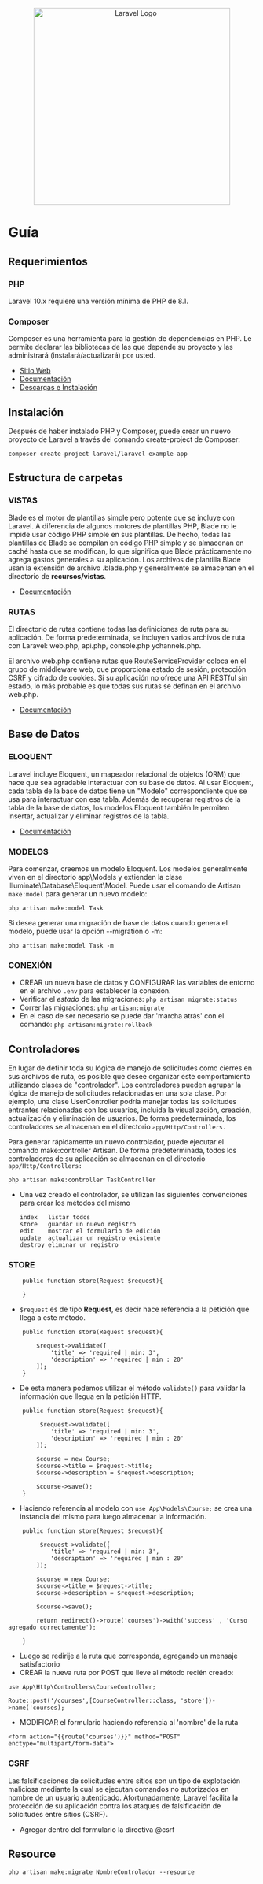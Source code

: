 <p align="center"><a href="https://laravel.com" target="_blank"><img src="https://raw.githubusercontent.com/laravel/art/master/logo-lockup/5%20SVG/2%20CMYK/1%20Full%20Color/laravel-logolockup-cmyk-red.svg" width="400" alt="Laravel Logo"></a></p>

# Guía
## Requerimientos
### PHP
Laravel 10.x requiere una versión mínima de PHP de 8.1.
### Composer
Composer es una herramienta para la gestión de dependencias en PHP. Le permite declarar las bibliotecas de las que depende su proyecto y las administrará (instalará/actualizará) por usted.
- [Sitio Web](https://getcomposer.org/)
- [Documentación](https://getcomposer.org/doc/)
- [Descargas e Instalación](https://getcomposer.org/download/)
## Instalación
Después de haber instalado PHP y Composer, puede crear un nuevo proyecto de Laravel a través del comando create-project de Composer:
~~~
composer create-project laravel/laravel example-app
~~~
## Estructura de carpetas

### VISTAS
Blade es el motor de plantillas simple pero potente que se incluye con Laravel. A diferencia de algunos motores de plantillas PHP, Blade no le impide usar código PHP simple en sus plantillas. De hecho, todas las plantillas de Blade se compilan en código PHP simple y se almacenan en caché hasta que se modifican, lo que significa que Blade prácticamente no agrega gastos generales a su aplicación. Los archivos de plantilla Blade usan la extensión de archivo .blade.php y generalmente se almacenan en el directorio de **recursos/vistas**.
- [Documentación](https://laravel.com/docs/10.x/views)
### RUTAS
El directorio de rutas contiene todas las definiciones de ruta para su aplicación. De forma predeterminada, se incluyen varios archivos de ruta con Laravel: web.php, api.php, console.php ychannels.php.

El archivo web.php contiene rutas que RouteServiceProvider coloca en el grupo de middleware web, que proporciona estado de sesión, protección CSRF y cifrado de cookies. Si su aplicación no ofrece una API RESTful sin estado, lo más probable es que todas sus rutas se definan en el archivo web.php.
- [Documentación](https://laravel.com/docs/10.x/structure#the-routes-directory)

## Base de Datos
### ELOQUENT
Laravel incluye Eloquent, un mapeador relacional de objetos (ORM) que hace que sea agradable interactuar con su base de datos. Al usar Eloquent, cada tabla de la base de datos tiene un "Modelo" correspondiente que se usa para interactuar con esa tabla. Además de recuperar registros de la tabla de la base de datos, los modelos Eloquent también le permiten insertar, actualizar y eliminar registros de la tabla.
- [Documentación](https://laravel.com/docs/10.x/eloquent#introduction)
### MODELOS
Para comenzar, creemos un modelo Eloquent. Los modelos generalmente viven en el directorio app\Models y extienden la clase Illuminate\Database\Eloquent\Model. Puede usar el comando de Artisan `make:model` para generar un nuevo modelo:
~~~
php artisan make:model Task
~~~
Si desea generar una migración de base de datos cuando genera el modelo, puede usar la opción --migration o -m:
~~~
php artisan make:model Task -m
~~~
### CONEXIÓN
- CREAR un nueva base de datos y CONFIGURAR las variables de entorno  en el archivo `.env` para establecer la conexión.
- Verificar el *estado* de las migraciones: `php artisan migrate:status`
- Correr las migraciones: `php artisan:migrate`
- En el caso de ser necesario se puede dar 'marcha atrás' con el comando: `php artisan:migrate:rollback`

## Controladores
En lugar de definir toda su lógica de manejo de solicitudes como cierres en sus archivos de ruta, es posible que desee organizar este comportamiento utilizando clases de "controlador". Los controladores pueden agrupar la lógica de manejo de solicitudes relacionadas en una sola clase. Por ejemplo, una clase UserController podría manejar todas las solicitudes entrantes relacionadas con los usuarios, incluida la visualización, creación, actualización y eliminación de usuarios. De forma predeterminada, los controladores se almacenan en el directorio `app/Http/Controllers.`

Para generar rápidamente un nuevo controlador, puede ejecutar el comando make:controller Artisan. De forma predeterminada, todos los controladores de su aplicación se almacenan en el directorio `app/Http/Controllers:`
~~~
php artisan make:controller TaskController
~~~
- Una vez creado el controlador, se utilizan las siguientes convenciones para crear los métodos del mismo
    ~~~
    index   listar todos
    store   guardar un nuevo registro
    edit    mostrar el formulario de edición
    update  actualizar un registro existente
    destroy eliminar un registro
    ~~~
### STORE
~~~
    public function store(Request $request){

    }
~~~
- `$request` es de tipo **Request**, es decir hace referencia a la petición que llega a este método.
~~~
    public function store(Request $request){

        $request->validate([
            'title' => 'required | min: 3',
            'description' => 'required | min : 20'
        ]);
    }
~~~
- De esta manera podemos utilizar el método `validate()` para validar la información que llegua en la petición HTTP.
~~~
    public function store(Request $request){

         $request->validate([
            'title' => 'required | min: 3',
            'description' => 'required | min : 20'
        ]);

        $course = new Course;
        $course->title = $request->title;
        $course->description = $request->description;

        $course->save();
    }
~~~
- Haciendo referencia al modelo con `use App\Models\Course;` se crea una instancia del mismo para luego almacenar la información.
~~~
    public function store(Request $request){

         $request->validate([
            'title' => 'required | min: 3',
            'description' => 'required | min : 20'
        ]);

        $course = new Course;
        $course->title = $request->title;
        $course->description = $request->description;

        $course->save();

        return redirect()->route('courses')->with('success' , 'Curso agregado correctamente');

    }
~~~
- Luego se redirije a la ruta que corresponda, agregando un mensaje satisfactorio
- CREAR la nueva ruta por POST que lleve al método recién creado:
~~~
use App\Http\Controllers\CourseController;

Route::post('/courses',[CourseController::class, 'store'])->name('courses);
~~~
- MODIFICAR el formulario haciendo referencia al 'nombre' de la ruta
~~~
<form action="{{route('courses')}}" method="POST" enctype="multipart/form-data">
~~~
### CSRF
Las falsificaciones de solicitudes entre sitios son un tipo de explotación maliciosa mediante la cual se ejecutan comandos no autorizados en nombre de un usuario autenticado. Afortunadamente, Laravel facilita la protección de su aplicación contra los ataques de falsificación de solicitudes entre sitios (CSRF).
- Agregar dentro del formulario la directiva @csrf
## Resource
`php artisan make:migrate NombreControlador --resource`